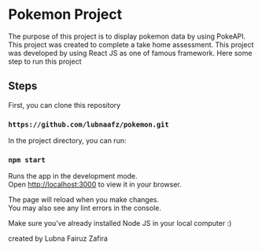 # Pokemon Project

The purpose of this project is to display pokemon data by using PokeAPI. This project was created to complete a take home assessment. This project was developed by using React JS as one of famous framework. Here some step to run this project

## Steps

First, you can clone this repository

### `https://github.com/lubnaafz/pokemon.git`

In the project directory, you can run:

### `npm start`

Runs the app in the development mode.\
Open [http://localhost:3000](http://localhost:3000) to view it in your browser.

The page will reload when you make changes.\
You may also see any lint errors in the console.

Make sure you've already installed Node JS in your local computer :)



created by Lubna Fairuz Zafira

